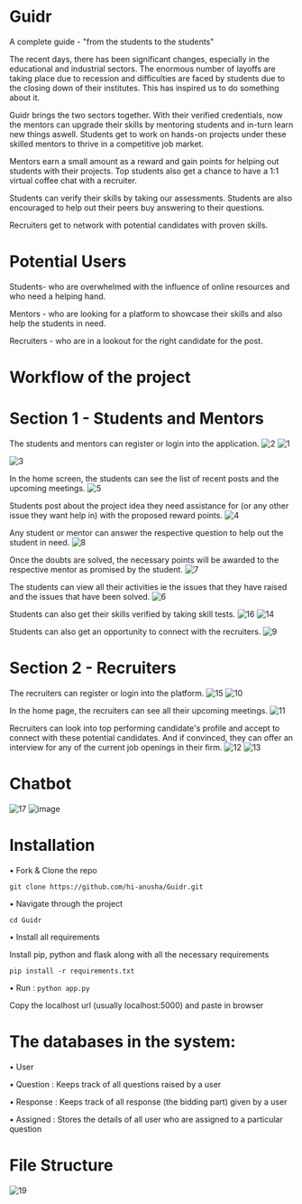 # Guidr
 A complete guide - "from the students to the students"
 
The recent days, there has been significant changes, especially in the educational and industrial sectors. The enormous number of layoffs are taking place due to recession and difficulties are faced by students due to the closing down of their institutes. This has inspired us to do something about it.

Guidr brings the two sectors together. With their verified credentials, now the mentors can upgrade their skills by mentoring students and in-turn learn new things aswell. Students get to work on hands-on projects under these skilled mentors to thrive in a competitive job market.

Mentors earn a small amount as a reward and gain points for helping out students with their projects. Top students also get a chance to have a 1:1 virtual coffee chat with a recruiter.

Students can verify their skills by taking our assessments. Students are also encouraged to help out their peers buy answering to their questions.

Recruiters get to network with potential candidates with proven skills.


# Potential Users
Students- who are overwhelmed with the influence of online resources and who need a helping hand.

Mentors - who are looking for a platform to showcase their skills and also help the students in need.

Recruiters - who are in a lookout for the right candidate for the post.



# Workflow of the project


# Section 1 - Students and Mentors


The students and mentors can register or login into the application.
![2](https://user-images.githubusercontent.com/101932817/230730207-268dce0b-1a03-460c-bc10-a10e533b5080.jpeg)
![1](https://user-images.githubusercontent.com/101932817/230730216-f91c07d6-46fb-4aff-abc0-9966d59cdf01.jpeg)

![3](https://user-images.githubusercontent.com/101932817/230730859-a9c4a27b-3d3c-4689-ad0f-0ca6ede4a56a.jpeg)


In the home screen, the students can see the list of recent posts and the upcoming meetings.
![5](https://user-images.githubusercontent.com/101932817/230730588-f529adda-8e9f-448a-810e-1164f837995f.jpeg)


Students post about the project idea they need assistance for (or any other issue they want help in) with the proposed reward points.
![4](https://user-images.githubusercontent.com/101932817/230730564-08c0c474-21c4-4671-a1ab-ca0e7ef15c54.jpeg)


Any student or mentor can answer the respective question to help out the student in need.
![8](https://user-images.githubusercontent.com/101932817/230730827-91d32f82-5e38-4f5c-b0c9-f7cd7487bc36.jpeg)


Once the doubts are solved, the necessary points will be awarded to the respective mentor as promised by the student.
![7](https://user-images.githubusercontent.com/101932817/230730807-ddb4a1fe-51e7-4bd4-9e96-7dc19bb626f6.jpeg)


The students can view all their activities ie the issues that they have raised and the issues that have been solved.
![6](https://user-images.githubusercontent.com/101932817/230730616-a6100392-6aab-469e-965e-21fb1f198833.jpeg)


Students can also get their skills verified by taking skill tests.
![16](https://user-images.githubusercontent.com/101932817/230731166-7ef785c9-ec0f-49a4-ace9-a826aac205b3.jpeg)
![14](https://user-images.githubusercontent.com/101932817/230731064-3208c5fe-e54a-4b7d-a88a-8f7287077bc5.jpeg)


Students can also get an opportunity to connect with the recruiters.
![9](https://user-images.githubusercontent.com/101932817/230730952-1138c234-c49c-4274-8633-b08423326847.jpeg)



# Section 2 - Recruiters


The recruiters can register or login into the platform.
![15](https://user-images.githubusercontent.com/101932817/230731137-4adf3fde-c28b-4e03-a766-b20ce80c8575.jpeg)
![10](https://user-images.githubusercontent.com/101932817/230730992-20c4fce8-48c5-473c-8787-b5a6eb0d4c64.jpeg)


In the home page, the recruiters can see all their upcoming meetings.
![11](https://user-images.githubusercontent.com/101932817/230731009-06d26a9b-30bb-4448-8fe7-c828d25915a7.jpeg)


Recruiters can look into top performing candidate's profile and accept to connect with these potential candidates. And if convinced, they can offer an interview for any of the current job openings in their firm.
![12](https://user-images.githubusercontent.com/101932817/230731038-948273eb-3fdc-42c0-bb93-85f18e7688f0.jpeg)
![13](https://user-images.githubusercontent.com/101932817/230731043-ffcae7bf-ceba-4be7-9448-6f626dec37c2.jpeg)



# Chatbot

![17](https://user-images.githubusercontent.com/101932817/230731227-2e3382d1-65e0-4f9d-a0cc-5a6f41a14c6d.jpeg)
![image](https://user-images.githubusercontent.com/101932817/230731262-00d917fe-5943-4b81-8034-4bf58d8a06eb.png)



# Installation


• Fork & Clone the repo

`git clone https://github.com/hi-anusha/Guidr.git`

• Navigate through the project

`cd Guidr`

• Install all requirements

Install pip, python and flask along with all the necessary requirements

`pip install -r requirements.txt`

• Run :
`python app.py`

Copy the localhost url (usually localhost:5000) and paste in browser



# The databases in the system:

• User

• Question : Keeps track of all questions raised by a user

• Response : Keeps track of all response (the bidding part) given by a user

• Assigned : Stores the details of all user who are assigned to a particular question



# File Structure

![19](https://user-images.githubusercontent.com/101932817/230763349-dcea898a-d6a0-4126-8ffe-b6f0649ed41d.jpeg)


